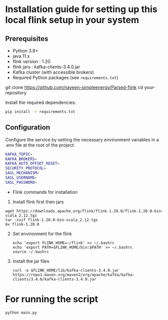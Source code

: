 # Installation guide for setting up this local flink setup in your system


## Prerequisites

- Python 3.8+
- java 11.x
- flink version : 1.20
- flink jars : kafka-clients-3.4.0.jar
- Kafka cluster (with accessible brokers)
- Required Python packages (see `requirements.txt`)


git clone https://github.com/naveen-simpleenergy/Parsed-flink
cd your-repository 

Install the required dependencies:
```sh
pip install -r requirements.txt
```

## Configuration
Configure the service by setting the necessary environment variables in a .env file at the root of the project:
```sh
KAFKA_TOPIC=
KAFKA_BROKERS=
KAFKA_AUTO_OFFSET_RESET=
SECURITY_PROTOCOL=
SASL_MECHANISM=
SASL_USERNAME=
SASL_PASSWORD=
```

- Flink commands for installation 
 1. Install flink first then jars 
  ```
  wget https://downloads.apache.org/flink/flink-1.20.0/flink-1.20.0-bin-scala_2.12.tgz
  tar -xvzf flink-1.20.0-bin-scala_2.12.tgz
  mv flink-1.20.0 

  ```

 2. Set environment for the flink
    ```
    echo 'export FLINK_HOME=~/flink' >> ~/.bashrc
    echo 'export PATH=$FLINK_HOME/bin:$PATH' >> ~/.bashrc
    source ~/.bashrc 

    ```

 3. Install the jar files 
    ```
    curl -o $FLINK_HOME/lib/kafka-clients-3.4.0.jar https://repo1.maven.org/maven2/org/apache/kafka/kafka-clients/3.4.0/kafka-clients-3.4.0.jar
    ```

# For running the script 
   ```
   python main.py

   ```